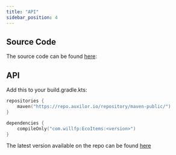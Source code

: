```yaml
---
title: "API"
sidebar_position: 4
---
```


## Source Code

The source code can be found [here](https://github.com/Auxilor/EcoItems):

## API

Add this to your build.gradle.kts:

```kts
repositories {
    maven("https://repo.auxilor.io/repository/maven-public/")
}

dependencies {
    compileOnly("com.willfp:EcoItems:<version>")
}
```

The latest version available on the repo can be found [here](https://github.com/Auxilor/EcoItems/tags)

